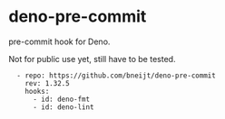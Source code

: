 # deno-pre-commit

pre-commit hook for Deno.

Not for public use yet, still have to be tested.

```
  - repo: https://github.com/bneijt/deno-pre-commit
    rev: 1.32.5
    hooks:
      - id: deno-fmt
      - id: deno-lint
```
